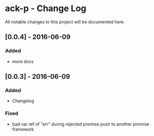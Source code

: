 # ack-p - Change Log
All notable changes to this project will be documented here.

## [0.0.4] - 2016-06-09
### Added
- more docs

## [0.0.3] - 2016-06-09
### Added
- Changelog
### Fixed
- bad var ref of "err" during rejected promise push to another promise framework
